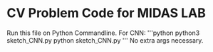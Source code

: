 # CV Problem Code for MIDAS LAB
Run this file on Python Commandline.
For CNN:
'''python
   python3 sketch_CNN.py
   python sketch_CNN.py
'''
No extra args necessary.
